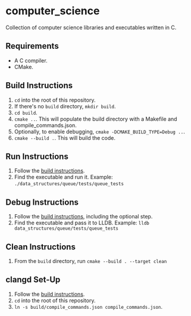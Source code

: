 # computer_science

Collection of computer science libraries and executables written in C.

## Requirements

* A C compiler.
* CMake.

## Build Instructions

1. `cd` into the root of this repository.
1. If there's no `build` directory, `mkdir build`.
1. `cd build`.
1. `cmake ..`. This will populate the build directory with a Makefile and compile_commands.json.
1. Optionally, to enable debugging, `cmake -DCMAKE_BUILD_TYPE=Debug ..`.
1. `cmake --build .`. This will build the code.

## Run Instructions

1. Follow the [build instructions](#build-instructions).
1. Find the executable and run it. Example: `./data_structures/queue/tests/queue_tests`

## Debug Instructions

1. Follow the [build instructions](#build-instructions), including the optional step.
1. Find the executable and pass it to LLDB. Example: `lldb data_structures/queue/tests/queue_tests`

## Clean Instructions

1. From the `build` directory, run `cmake --build . --target clean`

## clangd Set-Up

1. Follow the [build instructions](#build-instructions).
1. `cd` into the root of this repository.
1. `ln -s build/compile_commands.json compile_commands.json`.

